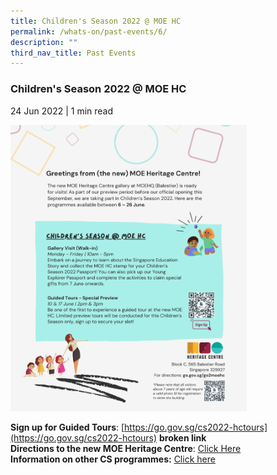 ```yaml
---
title: Children's Season 2022 @ MOE HC
permalink: /whats-on/past-events/6/
description: ""
third_nav_title: Past Events
---
```

### **Children's Season 2022 @ MOE HC**
24 Jun 2022 | 1 min read

<img src="/images/pastevent6.png" style="width:75%">

**Sign up for Guided Tours**: [https://go.gov.sg/cs2022-hctours](https://go.gov.sg/cs2022-hctours) **broken link** <br>
**Directions to the new MOE Heritage Centre**: [Click Here](https://staging.d1yxymztqoj7qn.amplifyapp.com/visit/plan-your-visit/)<br>
**Information on other CS programmes:** [Click here](https://www.nhb.gov.sg/what-we-do/our-work/sector-development/museum-roundtable/children-season-2022)
